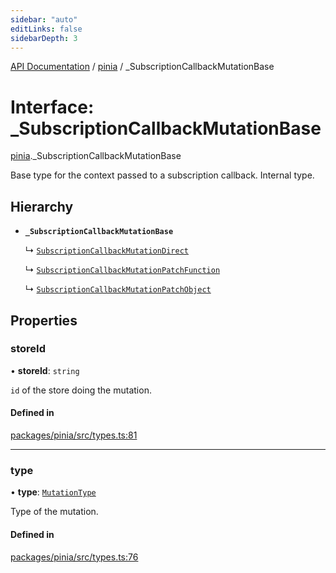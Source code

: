 ```yaml
---
sidebar: "auto"
editLinks: false
sidebarDepth: 3
---
```


[API Documentation](../index.md) / [pinia](../modules/pinia.md) / \_SubscriptionCallbackMutationBase

# Interface: \_SubscriptionCallbackMutationBase

[pinia](../modules/pinia.md)._SubscriptionCallbackMutationBase

Base type for the context passed to a subscription callback. Internal type.

## Hierarchy

- **`_SubscriptionCallbackMutationBase`**

  ↳ [`SubscriptionCallbackMutationDirect`](pinia.SubscriptionCallbackMutationDirect.md)

  ↳ [`SubscriptionCallbackMutationPatchFunction`](pinia.SubscriptionCallbackMutationPatchFunction.md)

  ↳ [`SubscriptionCallbackMutationPatchObject`](pinia.SubscriptionCallbackMutationPatchObject.md)

## Properties

### storeId

• **storeId**: `string`

`id` of the store doing the mutation.

#### Defined in

[packages/pinia/src/types.ts:81](https://github.com/vuejs/pinia/blob/aa0192a/packages/pinia/src/types.ts#L81)

___

### type

• **type**: [`MutationType`](../enums/pinia.MutationType.md)

Type of the mutation.

#### Defined in

[packages/pinia/src/types.ts:76](https://github.com/vuejs/pinia/blob/aa0192a/packages/pinia/src/types.ts#L76)
